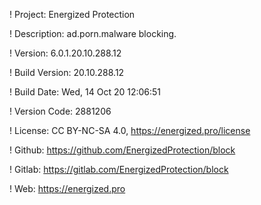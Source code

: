 ! Project: Energized Protection

! Description: ad.porn.malware blocking.

! Version: 6.0.1.20.10.288.12

! Build Version: 20.10.288.12

! Build Date: Wed, 14 Oct 20 12:06:51

! Version Code: 2881206

! License: CC BY-NC-SA 4.0, https://energized.pro/license

! Github: https://github.com/EnergizedProtection/block

! Gitlab: https://gitlab.com/EnergizedProtection/block


! Web: https://energized.pro
